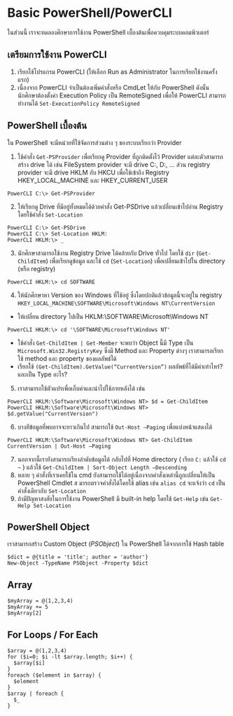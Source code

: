 # Basic PowerShell/PowerCLI

ในส่วนนี้ เราจะทดลองศึกษาการใช้งาน PowerShell เบื้องต้นเพื่อควบคุมระบบคอมพิวเตอร์

## เตรียมการใช้งาน PowerCLI
1. เรียกใช้โปรแกรม PowerCLI (ให้เลือก Run as Administrator ในการเรียกใช้งานครั้งแรก)
2. เนื่องจาก PowerCLI จำเป็นต้องเพิ่มคำสั่งหรือ CmdLet ให้กับ PowerShell ดังนั้นนักศึกษาต้องตั้งค่า
Execution Policy เป็น RemoteSigned เพื่อให้ PowerCLI สามารถทำงานได้
`Set-ExecutionPolicy RemoteSigned`

## PowerShell เบื้องต้น
ใน PowerShell จะมีหน่วยที่ใช้จัดการส่วนต่าง ๆ ของระบบเรียกว่า Provider
1. ใช้คำสั่ง `Get-PSProvider` เพื่อเรียกดู Provider ที่ถูกติดตั้งไว้ Provider แต่ละตัวสามารถสร้าง drive ได้
เช่น FileSystem provider จะมี drive C:, D:, … ส่วน registry provider จะมี drive
HKLM กับ HKCU เพื่อใช้เข้าถึง Registry HKEY_LOCAL_MACHINE และ HKEY_CURRENT_USER
```
PowerCLI C:\> Get-PSProvider
```
2. ให้เรียกดู Drive ที่มีอยู่ทั้งหมดได้ด้วยคำสั่ง Get-PSDrive แล้วเปลี่ยนเข้าไปอ่าน Registry โดยใช้คำสั่ง
`Set-Location`
```
PowerCLI C:\> Get-PSDrive
PowerCLI C:\> Set-Location HKLM:
PowerCLI HKLM:\> _
```
3. นักศึกษาสามารถใช้งาน Registry Drive ได้คล้ายกับ Drive ทั่วไป โดยใช้ `dir` (`Get-ChildItem`)
เพื่อเรียกดูข้อมูล และใช้ `cd` (`Set-Location`) เพื่อเปลี่ยนเข้าไปใน directory (หรือ registry)
```
PowerCLI HKLM:\> cd SOFTWARE
```
4. ให้นักศึกษาหา Version ของ Windows ที่ใช้อยู่ ซึ่งโดยปกติแล้วข้อมูลนี้จะอยู่ใน registry
`HKEY_LOCAL_MACHINE\SOFTWARE\Microsoft\Windows NT\CurrentVersion`
  * ให้เปลี่ยน directory ไปเป็น HKLM:\SOFTWARE\Microsoft\Windows NT
  ```
  PowerCLI HKLM:\> cd '\SOFTWARE\Microsoft\Windows NT'
  ```
  * ใช้คำสั่ง `Get-ChildItem | Get-Member` จะพบว่า Object นี้มี Type เป็น `Microsoft.Win32.RegistryKey` ซึ่งมี Method และ Property ต่างๆ เราสามารถเรียกใช้ method และ property ของผลลัพธ์ได้
  * เรียกใช้ `(Get-ChildItem).GetValue(“CurrentVersion”)` ผลลัพธ์ที่ได้มีค่าเท่าไหร่? และเป็น Type อะไร?
5. เราสามารถใช้ตัวแปรเพื่อเก็บค่าและนำไปใช้ภายหลังได้ เช่น
```
PowerCLI HKLM:\Software\Microsoft\Windows NT> $d = Get-ChildItem
PowerCLI HKLM:\Software\Microsoft\Windows NT> $d.getValue("CurrentVersion")
```
6. บางทีข้อมูลที่พบอาจจะยาวเกินไป สามารถใช้ `Out-Host –Paging` เพื่อแบ่งหน้าแสดงได้
```
PowerCLI HKLM:\Software\Microsoft\Windows NT> Get-ChildItem CurrentVersion | Out-Host –Paging
```
7. นอกจากนี้เรายังสามารถเรียงลำดับข้อมูลได้ กลับไปที่ Home directory ( เรียก `C:` แล้วใช้ `cd ~` ) แล้วใช้
`Get-ChildItem | Sort-Object Length –Descending`
8. หลาย ๆ คำสั่งที่เราเคยใช้ใน cmd ยังสามารถใช้ได้อยู่เนื่องจากคำสั่งเหล่านี้ถูกเปลี่ยนให้เป็น PowerShell Cmdlet ส
มารถตรวจคำสั่งได้โดยใช้ alias เช่น `alias cd` จะแจ้งว่า `cd` เป็นคำสั่งเดียวกับ `Set-Location`
9. ถ้ามีปัญหาสงสัยในการใช้งาน PowerShell มี built-in help โดยใช้ `Get-Help` เช่น `Get-Help Set-Location`

## PowerShell Object
เราสามารถสร้าง Custom Object (*PSObject*) ใน PowerShell ได้จากการใช้ Hash table
```
$dict = @{title = 'title'; author = 'author'}
New-Object -TypeName PSObject -Property $dict
```

## Array
```
$myArray = @(1,2,3,4)
$myArray += 5
$myArray[2]
```

## For Loops / For Each
```
$array = @(1,2,3,4)
for ($i=0; $i -lt $array.length; $i++) {
  $array[$i]
}
foreach ($element in $array) {
  $element
}
$array | foreach {
  $_
}
```
